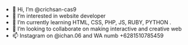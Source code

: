 - 👋 Hi, I’m @crichsan-cas9
- 👀 I’m interested in website developer
- 🌱 I’m currently learning HTML, CSS, PHP, JS, RUBY, PYTHON
.
- 💞️ I’m looking to collaborate on making interactive and creative web
- 📫 Instagram on @ichan.06 and WA numb +6281510785459

<!---
crichsan-cas9/crichsan-cas9 is a ✨ special ✨ repository because its `README.md` (this file) appears on your GitHub profile.
You can click the Preview link to take a look at your changes.
--->
